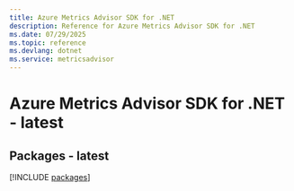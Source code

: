 ```yaml
---
title: Azure Metrics Advisor SDK for .NET
description: Reference for Azure Metrics Advisor SDK for .NET
ms.date: 07/29/2025
ms.topic: reference
ms.devlang: dotnet
ms.service: metricsadvisor
---
```

# Azure Metrics Advisor SDK for .NET - latest
## Packages - latest
[!INCLUDE [packages](metrics-advisor-index.md)]